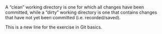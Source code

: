 A “clean” working directory is one for which all changes have been committed, while a “dirty” working directory is one that contains changes that have not yet been committed (i.e. recorded/saved).

This is a new line for the exercise in Git basics.
